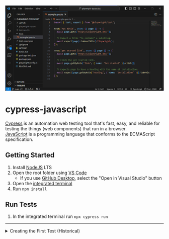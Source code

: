![Cypress JavaScript](/cypress-javascript.png)

# cypress-javascript
[Cypress](https://www.cypress.io/) is an automation web testing tool that's fast, easy, and reliable for testing the things (web components) that run in a browser.
</br>
[JavaScript](https://www.ecma-international.org/publications-and-standards/standards/ecma-262/) is a programming language that conforms to the ECMAScript specification.

## Getting Started
1. Install [NodeJS](https://nodejs.org/en/) LTS
1. Open the root folder using [VS Code](https://code.visualstudio.com/)
   * If you use [GitHub Desktop](https://desktop.github.com/), select the "Open in Visual Studio" button
1. Open the [integrated terminal](https://code.visualstudio.com/docs/editor/integrated-terminal)
1. Run `npm install`

## Run Tests
1. In the integrated terminal run `npx cypress run`

----

<details>

<summary>Creating the First Test (Historical)</summary>

1. Run `npm init`
   * Hit [Enter] until the project is generated.
1. Run `npm install cypress --save-dev` to install the latest version of Cypress as a dev dependency.
1. Run `npx cypress open`
   * Select "Allow" if prompted
1. Select "Continue"
1. Edit `package.json` to include:
   ```
   {
      "scripts": {
         "cypress:open": "cypress open"
      }
   }
   ```
   * Now you can open Cypress by running `npm run cypress:open`
1. Select "E2E Testing"
1. Select "Continue"
1. Select "Start E2E Testing in Chrome"
1. Select "Create new empty spec"
1. Select "Create spec"
1. Click the "X" to close
1. Open `cypress\e2e\spec.cy.js` and replace the contents with
   ```
   describe('My First Test', () => {
      it('Does not do much!', () => {
         expect(true).to.equal(true)
      })
   })
   ```

</details>
